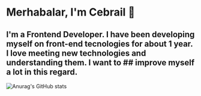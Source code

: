 # Merhabalar, I'm Cebrail 👋

## I'm a Frontend Developer. I have been developing myself on front-end tecnologies for about 1 year. I love meeting new technologies and understanding them. I want to ## improve myself a lot in this regard.
<!--
**Cebrailkilinc/Cebrailkilinc** is a ✨ _special_ ✨ repository because its `README.md` (this file) appears on your GitHub profile.

Here are some ideas to get you started:

- 🔭 I’m currently working on ...
- 🌱 I’m currently learning ...
- 👯 I’m looking to collaborate on ...
- 🤔 I’m looking for help with ...
- 💬 Ask me about ...
- 📫 How to reach me: ...
- 😄 Pronouns: ...
- ⚡ Fun fact: ...
-->
![Anurag's GitHub stats](https://github-readme-stats.vercel.app/api?username=Cebrailkilinc&theme=dark&show_icons=true)
